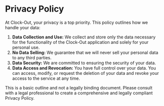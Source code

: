 # Privacy Policy

At Clock-Out, your privacy is a top priority. This policy outlines how we handle your data:

1.  **Data Collection and Use:** We collect and store only the data necessary for the functionality of the Clock-Out application and solely for your personal use.
2.  **No Data Selling:** We guarantee that we will never sell your personal data to any third parties.
3.  **Data Security:** We are committed to ensuring the security of your data.
4.  **Data Access and Revocation:** You have full control over your data. You can access, modify, or request the deletion of your data and revoke your access to the service at any time.

This is a basic outline and not a legally binding document. Please consult with a legal professional to create a comprehensive and legally compliant Privacy Policy.